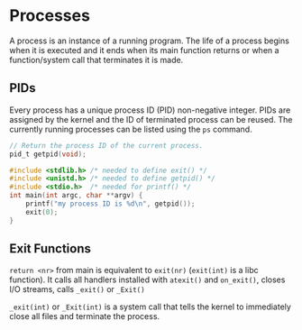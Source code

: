 # Processes 

A process is an instance of a running program. The life of a process begins when it is executed and it ends when its main function returns or when a function/system call that terminates it is made.

## PIDs

Every process has a unique process ID (PID) non-negative integer. PIDs are assigned by the kernel and the ID of terminated process can be reused. The currently running processes can be listed using the `ps` command.

```C
// Return the process ID of the current process.
pid_t getpid(void);
```

```C
#include <stdlib.h> /* needed to define exit() */ 
#include <unistd.h> /* needed to define getpid() */ 
#include <stdio.h>  /* needed for printf() */ 
int main(int argc, char **argv) { 
    printf("my process ID is %d\n", getpid()); 
    exit(0);
}
```

## Exit Functions

`return <nr>` from main is equivalent to `exit(nr)` (`exit(int)` is a libc function). It calls all handlers installed with `atexit()` and `on_exit()`, closes I/O streams, calls `_exit()` or `_Exit()` 

`_exit(int)` or `_Exit(int)` is a system call that tells the kernel to immediately close all files and terminate the process.


